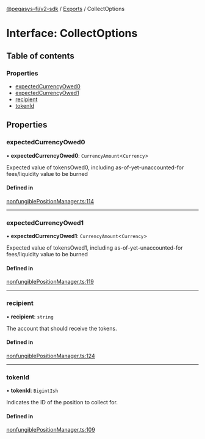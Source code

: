 [@pegasys-fi/v2-sdk](../README.md) / [Exports](../modules.md) / CollectOptions

# Interface: CollectOptions

## Table of contents

### Properties

- [expectedCurrencyOwed0](CollectOptions.md#expectedcurrencyowed0)
- [expectedCurrencyOwed1](CollectOptions.md#expectedcurrencyowed1)
- [recipient](CollectOptions.md#recipient)
- [tokenId](CollectOptions.md#tokenid)

## Properties

### expectedCurrencyOwed0

• **expectedCurrencyOwed0**: `CurrencyAmount`<`Currency`\>

Expected value of tokensOwed0, including as-of-yet-unaccounted-for fees/liquidity value to be burned

#### Defined in

[nonfungiblePositionManager.ts:114](https://github.com/Uniswap/v2-sdk/blob/08a7c05/src/nonfungiblePositionManager.ts#L114)

___

### expectedCurrencyOwed1

• **expectedCurrencyOwed1**: `CurrencyAmount`<`Currency`\>

Expected value of tokensOwed1, including as-of-yet-unaccounted-for fees/liquidity value to be burned

#### Defined in

[nonfungiblePositionManager.ts:119](https://github.com/Uniswap/v2-sdk/blob/08a7c05/src/nonfungiblePositionManager.ts#L119)

___

### recipient

• **recipient**: `string`

The account that should receive the tokens.

#### Defined in

[nonfungiblePositionManager.ts:124](https://github.com/Uniswap/v2-sdk/blob/08a7c05/src/nonfungiblePositionManager.ts#L124)

___

### tokenId

• **tokenId**: `BigintIsh`

Indicates the ID of the position to collect for.

#### Defined in

[nonfungiblePositionManager.ts:109](https://github.com/Uniswap/v2-sdk/blob/08a7c05/src/nonfungiblePositionManager.ts#L109)
